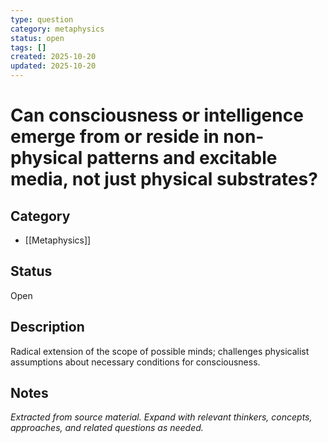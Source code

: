 ```yaml
---
type: question
category: metaphysics
status: open
tags: []
created: 2025-10-20
updated: 2025-10-20
---
```


# Can consciousness or intelligence emerge from or reside in non-physical patterns and excitable media, not just physical substrates?

## Category

- [[Metaphysics]]

## Status

Open

## Description

Radical extension of the scope of possible minds; challenges physicalist assumptions about necessary conditions for consciousness.

## Notes

*Extracted from source material. Expand with relevant thinkers, concepts, approaches, and related questions as needed.*
